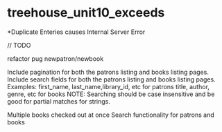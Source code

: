 # treehouse_unit10_exceeds

*Duplicate Enteries causes Internal Server Error

// TODO
<!-- Create New Patron -->
<!-- Update Book
Validate data through Sequelize -->
refactor pug newpatron/newbook

Include pagination for both the patrons listing and books listing pages.
Include search fields for both the patrons listing and books listing pages.
Examples:
first_name, last_name,library_id, etc for patrons
title, author, genre, etc for books
NOTE: Searching should be case insensitive and be good for partial matches for strings.

Multiple books checked out at once
Search functionality for patrons and books